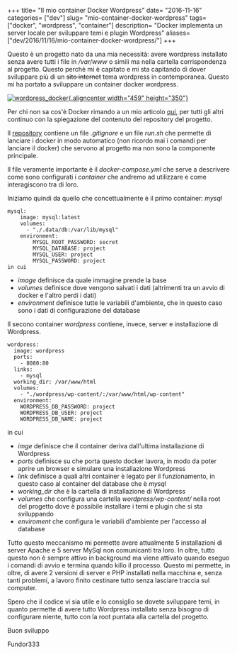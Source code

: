 +++
title= "Il mio container Docker Wordpress"
date= "2016-11-16"
categories= ["dev"]
slug= "mio-container-docker-wordpress"
tags= ["docker", "wordpress", "container"]
description= "Docker implementa un server locale per sviluppare temi e plugin Wordpress"
aliases=["dev/2016/11/16/mio-container-docker-wordpress/"]
+++

Questo è un progetto nato da una mia necessità: avere wordpress
installato senza avere tutti i file in */var/www* o simili ma nella
cartella corrispondenza al progetto. Questo perchè mi è capitato e mi
sta capitando di dover sviluppare più di un ~~sito internet~~ tema
wordpress in contemporanea. Questo mi ha portato a sviluppare un
container docker wordpress.

<!--more-->

[![wordpress\_docker](http://www.fundor333.com/wp-content/uploads/2016/11/Wordpress_Docker.png){.aligncenter
width="459"
height="350"}](https://github.com/fundor333/Wordpress-Docker)

Per chi non sa cos'è Docker rimando a un mio articolo
[qui](http://www.fundor333.com/docker-la-balena-con-i-container/), per
tutti gli altri continuo con la spiegazione del contenuto del repository
del progetto.

Il [repository](https://github.com/fundor333/Wordpress-Docker) contiene
un file *.gitignore* e un file *run.sh* che permette di lanciare i
docker in modo automatico (non ricordo mai i comandi per lanciare il
docker) che servono al progetto ma non sono la componente principale.

Il file veramente importante è il *docker-compose.yml* che serve a
descrivere come sono configurati i *container* che andremo ad utilizzare
e come interagiscono tra di loro.

Iniziamo quindi da quello che concettualmente è il primo container:
*mysql*

    mysql:
        image: mysql:latest
        volumes:
          - "./.data/db:/var/lib/mysql"
        environment:
            MYSQL_ROOT_PASSWORD: secret
            MYSQL_DATABASE: project
            MYSQL_USER: project
            MYSQL_PASSWORD: project
    in cui

-   *image* definisce da quale immagine prende la base
-   *volumes* definisce dove vengono salvati i dati (altrimenti tra un
    avvio di docker e l'altro perdi i dati)
-   *environment* definisce tutte le variabili d'ambiente, che in questo
    caso sono i dati di configurazione del database

Il secono container *wordpress* contiene, invece, server e installazione
di Wordpress.

    wordpress:
      image: wordpress
      ports:
        - 8080:80
      links:
        - mysql
      working_dir: /var/www/html
      volumes:
        - "./wordpress/wp-content/:/var/www/html/wp-content"
      environment:
        WORDPRESS_DB_PASSWORD: project
        WORDPRESS_DB_USER: project
        WORDPRESS_DB_NAME: project

in cui

-   *imge* definisce che il container deriva dall'ultima installazione
    di Wordpress
-   *ports* definisce su che porta questo docker lavora, in modo da
    poter aprire un browser e simulare una installazione Wordpress
-   *link* definisce a quali altri container è legato per il
    funzionamento, in questo caso al container del database che è
    *mysql*
-   *working\_dir* che è la cartella di installazione di Wordpress
-   *volumes* che configura una cartella *wordpress/wp-content/* nella
    root del progetto dove è possibile installare i temi e plugin che si
    sta sviluppando
-   *enviroment* che configura le variabili d'ambiente per l'accesso al
    database

Tutto questo meccanismo mi permette avere attualmente 5 installazioni di
server Apache e 5 server MySql non comunicanti tra loro. In oltre, tutto
questo non è sempre attivo in background ma viene attivato quando eseguo
i comandi di avvio e termina quando killo il processo. Questo mi
permette, in oltre, di avere 2 versioni di server e PHP installati nella
macchina e, senza tanti problemi, a lavoro finito cestinare tutto senza
lasciare traccia sul computer.

Spero che il codice vi sia utile e lo consiglio se dovete sviluppare
temi, in quanto permette di avere tutto Wordpress installato senza
bisogno di configurare niente, tutto con la root puntata alla cartella
del progetto.

Buon sviluppo

Fundor333
